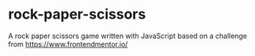 # rock-paper-scissors
A rock paper scissors game written with JavaScript based on a challenge from https://www.frontendmentor.io/